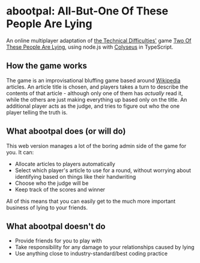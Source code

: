 # abootpal: All-But-One Of These People Are Lying

An online multiplayer adaptation of [the Technical Difficulties'](http://www.techdif.co.uk/) game [Two Of These People Are Lying](https://www.youtube.com/watch?v=3UAOs9B9UH8), using node.js with [Colyseus](https://github.com/colyseus/colyseus/) in TypeScript.

## How the game works

The game is an improvisational bluffing game based around [Wikipedia](https://en.wikipedia.org) articles. An article title is chosen, and players takes a turn to describe the contents of that article - although only one of them has *actually* read it, while the others are just making everything up based only on the title. An additional player acts as the judge, and tries to figure out who the one player telling the truth is.

## What abootpal does (or will do)

This web version manages a lot of the boring admin side of the game for you. It can:

* Allocate articles to players automatically
* Select which player's article to use for a round, without worrying about identifying based on things like their handwriting
* Choose who the judge will be
* Keep track of the scores and winner

All of this means that you can easily get to the much more important business of lying to your friends.

## What abootpal doesn't do

* Provide friends for you to play with
* Take responsibility for any damage to your relationships caused by lying
* Use anything close to industry-standard/best coding practice